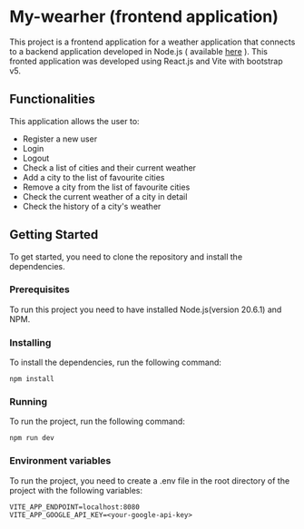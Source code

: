 # My-wearher (frontend application)

This project is a frontend application for a weather application that connects to a backend
application developed in Node.js ( available [here](https://github.com/diogo839/glartek-candidatura-node.git) ).
This fronted application was developed using React.js and Vite with bootstrap v5.
## Functionalities

This application allows the user to:

* Register a new user
* Login
* Logout
* Check a list of cities and their current weather 
* Add a city to the list of favourite cities
* Remove a city from the list of favourite cities
* Check the current weather of a city in detail
* Check the history of a city's weather

## Getting Started

To get started, you need to clone the repository and install the dependencies.

### Prerequisites

To run this project you need to have installed Node.js(version 20.6.1) and NPM.

### Installing

To install the dependencies, run the following command:

```
npm install
```

### Running

To run the project, run the following command:

```
npm run dev
```
### Environment variables

To run the project, you need to create a .env file in the root directory of the project with the following variables:

```
VITE_APP_ENDPOINT=localhost:8080
VITE_APP_GOOGLE_API_KEY=<your-google-api-key>
```


